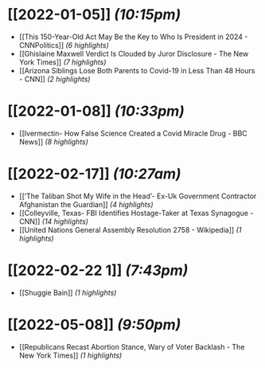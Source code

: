 # [[2022-01-05]] *(10:15pm)*
- [[This 150-Year-Old Act May Be the Key to Who Is President in 2024 - CNNPolitics]] *(6 highlights)*
- [[Ghislaine Maxwell Verdict Is Clouded by Juror Disclosure - The New York Times]] *(7 highlights)*
- [[Arizona Siblings Lose Both Parents to Covid-19 in Less Than 48 Hours - CNN]] *(2 highlights)*

# [[2022-01-08]] *(10:33pm)*
- [[Ivermectin- How False Science Created a Covid Miracle Drug - BBC News]] *(8 highlights)*

# [[2022-02-17]] *(10:27am)*
- [[‘The Taliban Shot My Wife in the Head’- Ex-Uk Government Contractor  Afghanistan  the Guardian]] *(4 highlights)*
- [[Colleyville, Texas- FBI Identifies Hostage-Taker at Texas Synagogue - CNN]] *(14 highlights)*
- [[United Nations General Assembly Resolution 2758 - Wikipedia]] *(1 highlights)*

# [[2022-02-22 1]] *(7:43pm)*
- [[Shuggie Bain]] *(1 highlights)*

# [[2022-05-08]] *(9:50pm)*
- [[Republicans Recast Abortion Stance, Wary of Voter Backlash - The New York Times]] *(1 highlights)*